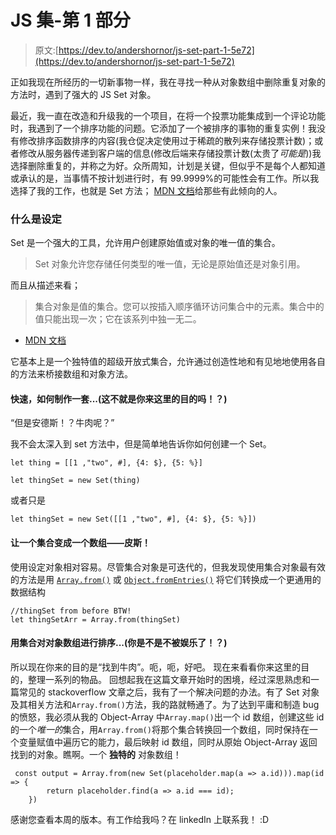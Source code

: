 # JS 集-第 1 部分

> 原文:[https://dev.to/andershornor/js-set-part-1-5e72](https://dev.to/andershornor/js-set-part-1-5e72)

正如我现在所经历的一切新事物一样，我在寻找一种从对象数组中删除重复对象的方法时，遇到了强大的 JS Set 对象。

最近，我一直在改造和升级我的一个项目，在将一个投票功能集成到一个评论功能时，我遇到了一个排序功能的问题。它添加了一个被排序的事物的重复实例！我没有修改排序函数排序的内容(我仓促决定使用过于稀疏的散列来存储投票计数)；或者修改从服务器传递到客户端的信息(修改后端来存储投票计数(太贵了*可能是*))我选择删除重复的，并称之为好。众所周知，计划是关键，但似乎不是每个人都知道或承认的是，当事情不按计划进行时，有 99.9999%的可能性会有工作。所以我选择了我的工作，也就是 Set 方法； [MDN 文档](https://developer.mozilla.org/en-US/docs/Web/JavaScript/Reference/Global_Objects/Set)给那些有此倾向的人。

### [](#what-is-set)什么是设定

Set 是一个强大的工具，允许用户创建原始值或对象的唯一值的集合。

> Set 对象允许您存储任何类型的唯一值，无论是原始值还是对象引用。

而且从描述来看；

> 集合对象是值的集合。您可以按插入顺序循环访问集合中的元素。集合中的值只能出现一次；它在该系列中独一无二。

- [MDN 文档](https://developer.mozilla.org/en-US/docs/Web/JavaScript/Reference/Global_Objects/Set)

它基本上是一个独特值的超级开放式集合，允许通过创造性地和有见地地使用各自的方法来桥接数组和对象方法。

#### [](#quickly-how-to-make-a-setis-this-not-what-you-came-here-for)快速，如何制作一套...(这不就是你来这里的目的吗！？)

“但是安德斯！？牛肉呢？”

我不会太深入到 set 方法中，但是简单地告诉你如何创建一个 Set。

```
let thing = [[1 ,"two", #], {4: $}, {5: %}]

let thingSet = new Set(thing) 
```

或者只是

```
let thingSet = new Set([[1 ,"two", #], {4: $}, {5: %}]) 
```

#### [](#make-a-set-into-an-array-peasy)让一个集合变成一个数组——皮斯！

使用设定对象相对容易。尽管集合对象是可迭代的，但我发现使用集合对象最有效的方法是用 [`Array.from()`](https://developer.mozilla.org/en-US/docs/Web/JavaScript/Reference/Global_Objects/Array/from) 或 [`Object.fromEntries()`](https://developer.mozilla.org/en-US/docs/Web/JavaScript/Reference/Global_Objects/Object/fromEntries)
将它们转换成一个更通用的数据结构

```
//thingSet from before BTW!
let thingSetArr = Array.from(thingSet) 
```

#### [](#sorting-an-array-of-objects-with-setare-you-not-entertained)用集合对对象数组进行排序...(你是不是不被娱乐了！？)

所以现在你来的目的是“找到牛肉”。呃，呃，好吧。
现在来看看你来这里的目的，整理一系列的物品。
回想起我在这篇文章开始时的困境，经过深思熟虑和一篇常见的 stackoverflow 文章之后，我有了一个解决问题的办法。有了 Set 对象及其相关方法和`Array.from()`方法，我的路就畅通了。为了达到平庸和制造 bug 的愤怒，我必须从我的 Object-Array 中`Array.map()`出一个 id 数组，创建这些 id 的一个*唯一的*集合，用`Array.from()`将那个集合转换回一个数组，同时保持在一个变量赋值中遍历它的能力，最后映射 id 数组，同时从原始 Object-Array 返回找到的对象。瞧啊。一个 **独特的** 对象数组！

```
 const output = Array.from(new Set(placeholder.map(a => a.id))).map(id => {
        return placeholder.find(a => a.id === id);
    }) 
```

感谢您查看本周的版本。有工作给我吗？在 linkedIn 上联系我！ :D